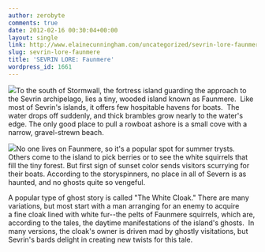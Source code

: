 ```yaml
---
author: zerobyte
comments: true
date: 2012-02-16 00:30:04+00:00
layout: single
link: http://www.elainecunningham.com/uncategorized/sevrin-lore-faunmere/
slug: sevrin-lore-faunmere
title: 'SEVRIN LORE: Faunmere'
wordpress_id: 1661
---
```


[![](http://www.elainecunningham.com/wp-content/uploads/2012/02/Faunmere.jpg)](http://www.elainecunningham.com/wp-content/uploads/2012/02/Faunmere.jpg)To the south of Stormwall, the fortress island guarding the approach to the Sevrin archipelago, lies a tiny, wooded island known as Faunmere.  Like most of Sevrin's islands, it offers few hospitable havens for boats.  The water drops off suddenly, and thick brambles grow nearly to the water's edge. The only good place to pull a rowboat ashore is a small cove with a narrow, gravel-strewn beach.

[![](http://www.elainecunningham.com/wp-content/uploads/2012/02/clives_squirrel_330_2_330x330.jpg)](http://www.elainecunningham.com/wp-content/uploads/2012/02/clives_squirrel_330_2_330x330.jpg)No one lives on Faunmere, so it's a popular spot for summer trysts. Others come to the island to pick berries or to see the white squirrels that fill the tiny forest. But first sign of sunset color sends visitors scurrying for their boats. According to the storyspinners, no place in all of Severn is as haunted, and no ghosts quite so vengeful.

A popular type of ghost story is called "The White Cloak." There are many variations, but most start with a man arranging for an enemy to acquire a fine cloak lined with white fur--the pelts of Faunmere squirrels, which are, according to the tales, the daytime manifestations of the island's ghosts.  In many versions, the cloak's owner is driven mad by ghostly visitations, but Sevrin's bards delight in creating new twists for this tale.
